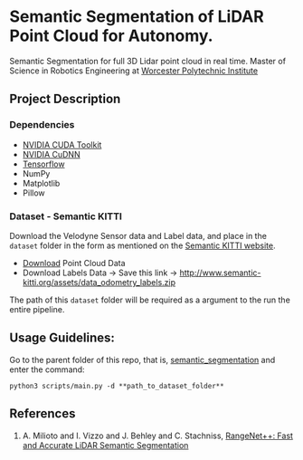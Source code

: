 # Semantic Segmentation of LiDAR Point Cloud for Autonomy.
Semantic Segmentation for full 3D Lidar point cloud in real time.
Master of Science in Robotics Engineering at [Worcester Polytechnic Institute](https://www.wpi.edu/)

## Project Description

### Dependencies

- [NVIDIA CUDA Toolkit](https://developer.nvidia.com/cuda-toolkit)
- [NVIDIA CuDNN](https://developer.nvidia.com/cudnn)
- [Tensorflow](https://www.tensorflow.org/install)
- NumPy
- Matplotlib
- Pillow

### Dataset - Semantic KITTI

Download the Velodyne Sensor data and Label data, and place in the `dataset` folder in the form as mentioned on the [Semantic KITTI website](http://www.semantic-kitti.org/dataset.html#overview).

- [Download](http://www.cvlibs.net/download.php?file=data_odometry_velodyne.zip) Point Cloud Data
- Download Labels Data -> Save this link -> http://www.semantic-kitti.org/assets/data_odometry_labels.zip

The path of this `dataset` folder will be required as a argument to the run the entire pipeline.

## Usage Guidelines:

Go to the parent folder of this repo, that is, [semantic_segmentation](.) and enter the command:
```
python3 scripts/main.py -d **path_to_dataset_folder**
```

## References

1. A. Milioto and I. Vizzo and J. Behley and C. Stachniss, [RangeNet++: Fast and Accurate LiDAR Semantic Segmentation](http://www.ipb.uni-bonn.de/wp-content/papercite-data/pdf/milioto2019iros.pdf)
